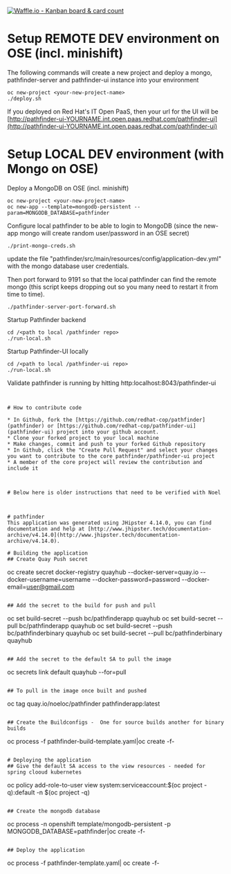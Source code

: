 [![Waffle.io - Kanban board &amp; card count](https://badge.waffle.io/redhat-cop/pathfinder.svg?columns=all)](https://waffle.io/redhat-cop/pathfinder)

# Setup REMOTE DEV environment on OSE (incl. minishift)


The following commands will create a new project and deploy a mongo, pathfinder-server and pathfinder-ui instance into your environment
```
oc new-project <your-new-project-name>
./deploy.sh
```

If you deployed on Red Hat's IT Open PaaS, then your url for the UI will be [http://pathfinder-ui-YOURNAME.int.open.paas.redhat.com/pathfinder-ui](http://pathfinder-ui-YOURNAME.int.open.paas.redhat.com/pathfinder-ui)


# Setup LOCAL DEV environment (with Mongo on OSE)


Deploy a MongoDB on OSE (incl. minishift)
```
oc new-project <your-new-project-name>
oc new-app --template=mongodb-persistent --param=MONGODB_DATABASE=pathfinder
```

Configure local pathfinder to be able to login to MongoDB (since the new-app mongo will create random user/password in an OSE secret)
```
./print-mongo-creds.sh
```
update the file "pathfinder/src/main/resources/config/application-dev.yml" with the mongo database user credentials.


Then port forward to 9191 so that the local pathfinder can find the remote mongo (this script keeps dropping out so you many need to restart it from time to time).
```
./pathfinder-server-port-forward.sh
```


Startup Pathfinder backend 
```
cd /<path to local /pathfinder repo>
./run-local.sh
```

Startup Pathfinder-UI locally
```
cd /<path to local /pathfinder-ui repo>
./run-local.sh
```

Validate pathfinder is running by hitting  http:localhost:8043/pathfinder-ui



```


# How to contribute code

* In Github, fork the [https://github.com/redhat-cop/pathfinder](pathfinder) or [https://github.com/redhat-cop/pathfinder-ui](pathfinder-ui) project into your github account.
* Clone your forked project to your local machine
* Make changes, commit and push to your forked Github repository
* In Github, click the "Create Pull Request" and select your changes you want to contribute to the core pathfinder/pathfinder-ui project
* A member of the core project will review the contribution and include it



# Below here is older instructions that need to be verified with Noel



# pathfinder
This application was generated using JHipster 4.14.0, you can find documentation and help at [http://www.jhipster.tech/documentation-archive/v4.14.0](http://www.jhipster.tech/documentation-archive/v4.14.0).

# Building the application
## Create Quay Push secret
```
oc create secret docker-registry quayhub --docker-server=quay.io --docker-username=username --docker-password=password --docker-email=user@gmail.com
```

## Add the secret to the build for push and pull
```
oc set build-secret --push bc/pathfinderapp quayhub
oc set build-secret --pull bc/pathfinderapp quayhub
oc set build-secret --push bc/pathfinderbinary quayhub
oc set build-secret --pull bc/pathfinderbinary quayhub

```

## Add the secret to the default SA to pull the image
```
oc secrets link default quayhub --for=pull
```

## To pull in the image once built and pushed
```
oc tag quay.io/noeloc/pathfinder pathfinderapp:latest
```

## Create the Buildconfigs -  One for source builds another for binary builds
```
oc process -f pathfinder-build-template.yaml|oc create -f-
```

# Deploying the application
## Give the default SA access to the view resources - needed for spring clooud kubernetes
```
oc policy add-role-to-user view system:serviceaccount:$(oc project -q):default -n $(oc project -q)
```

## Create the mongodb database
```
oc process -n openshift template/mongodb-persistent -p MONGODB_DATABASE=pathfinder|oc create -f-
```

## Deploy the application
```
oc process -f pathfinder-template.yaml| oc create -f-
```



